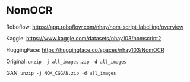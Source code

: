 # NomOCR

Roboflow: https://app.roboflow.com/nhay/nom-script-labelling/overview

Kaggle: https://www.kaggle.com/datasets/nhay103/nomscript2

HuggingFace: https://huggingface.co/spaces/nhay103/NomOCR

Original: `unzip -j all_images.zip -d all_images`

GAN: `unzip -j NOM_CGGAN.zip -d all_images`
